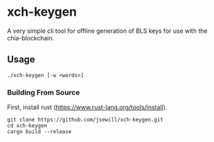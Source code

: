 # xch-keygen

A very simple cli tool for offline generation of BLS keys for use with the chia-blockchain.

## Usage

```./xch-keygen [-w <words>]```

### Building From Source

First, install rust (https://www.rust-lang.org/tools/install).

```shell
git clone https://github.com/jsewill/xch-keygen.git
cd xch-keygen
cargo build --release
```